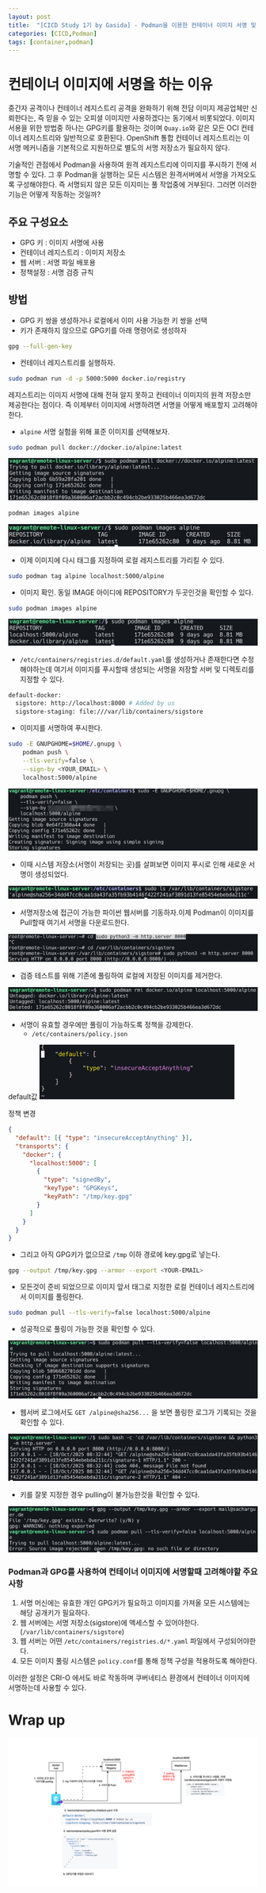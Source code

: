 ```yaml
---
layout: post
title:  "[CICD Study 1기 by Gasida] - Podman을 이용한 컨테이너 이미지 서명 및 배포 방법"
categories: [CICD,Podman]
tags: [container,podman]
---
```


# 컨테이너 이미지에 서명을 하는 이유

중간자 공격이나 컨테이너 레지스트리 공격을 완화하기 위해 전담 이미지 제공업체만 신뢰한다는, 즉 믿을 수 있는 오피셜 이미지만 사용하겠다는 
동기에서 비롯되었다. 이미지 서용을 위한 방법중 하나는 GPG키를 활용하는 것이며 `Quay.io`와 같은 모든 OCI 컨테이너 레지스트리와 일반적으로 호환된다. 
OpenShift 통합 컨테이너 레지스트리는 이 서명 메커니즘을 기본적으로 지원하므로 별도의 서명 저장소가 필요하지 않다.

기술적인 관점에서 Podman을 사용하여 원격 레지스트리에 이미지를 푸시하기 전에 서명할 수 있다. 그 후 Podman을 실행하는 모든 시스템은 원격서버에서 서명을 가져오도록
구성해야한다. 즉 서명되지 않은 모든 이지미는 풀 작업중에 거부된다. 그러면 이러한 기능은 어떻게 작동하는 것일까?


## 주요 구성요소
- GPG 키 : 이미지 서명에 사용
- 컨테이너 레지스트리 : 이미지 저장소
- 웹 서버 : 서명 파일 배포용
- 정책설정 : 서명 검증 규칙

## 방법

- GPG 키 쌍을 생성하거나 로컬에서 이미 사용 가능한 키 쌍을 선택
- 키가 존재하지 않으므로 GPG키를 아래 명령어로 생성하자

```bash
gpg --full-gen-key
```

- 컨테이너 레지스트리를 실행하자. 
```bash
sudo podman run -d -p 5000:5000 docker.io/registry
```

레지스트리는 이미지 서명에 대해 전혀 알지 못하고 컨테이너 이미지의 원격 저장소만 제공한다는 점이다. 
즉 이제부터 이미지에 서명하려면 서명을 어떻게 배포할지 고려해야한다. 

- `alpine` 서명 실험을 위해 표준 이미지를 선택해보자.

```bash
sudo podman pull docker://docker.io/alpine:latest
```
![img_1.png](../assets/cicd-1week-1/cicd-1week1-2.png)

```bash
podman images alpine
```

![img.png](../assets/cicd-1week-1/cicd-1week1-1.png)

- 이제 이미지에 다시 태그를 지정하여 로컬 레지스트리를 가리킬 수 있다.
```bash
sudo podman tag alpine localhost:5000/alpine
```
- 이미지 확인. 동일 IMAGE 아이디에 REPOSITORY가 두곳인것을 확인할 수 있다.
```bash
sudo podman images alpine
```

![img_2.png](../assets/cicd-1week-1/cicd-1week1-3.png)

- `/etc/containers/registries.d/default.yaml`를 생성하거나 존재한다면 수정해야하는데 여기서 이미지를 푸시할때 생성되는 서명을 저장할 서버 및 디렉토리를 지정할 수 있다. 

```bash
default-docker:
  sigstore: http://localhost:8000 # Added by us
  sigstore-staging: file:///var/lib/containers/sigstore
```

- 이미지를 서명하여 푸시한다. 

```bash
sudo -E GNUPGHOME=$HOME/.gnupg \
    podman push \
    --tls-verify=false \
    --sign-by <YOUR_EMAIL> \
    localhost:5000/alpine
```

![img_3.png](../assets/cicd-1week-1/cicd-1week1-4.png)


- 이때 시스템 저장소(서명이 저장되는 곳)를 살펴보면 이미지 푸시로 인해 새로운 서명이 생성되었다. 

![img_4.png](../assets/cicd-1week-1/cicd-1week1-5.png)


- 서명저장소에 접근이 가능한 파이썬 웹서버를 기동하자.이제 Podman이 이미지를 Pull할때 여기서 서명을 다운로드한다. 

![img_5.png](../assets/cicd-1week-1/cicd-1week1-6.png)


- 검증 테스트를 위해 기존에 풀링하여 로컬에 저장된 이미지를 제거한다.

![img_6.png](../assets/cicd-1week-1/cicd-1week1-7.png)


- 서명이 유효할 경우에만 풀링이 가능하도록 정책을 강제한다.
  - `/etc/containers/policy.json`

default값
![img_7.png](../assets/cicd-1week-1/cicd-1week1-8.png)

정책 변경

```json
{
  "default": [{ "type": "insecureAcceptAnything" }],
  "transports": {
    "docker": {
      "localhost:5000": [
        {
          "type": "signedBy",
          "keyType": "GPGKeys",
          "keyPath": "/tmp/key.gpg"
        }
      ]
    }
  }
}
```

- 그리고 아직 GPG키가 없으므로 `/tmp` 이하 경로에 key.gpg로 넣는다. 
```bash
gpg --output /tmp/key.gpg --armor --export <YOUR-EMAIL>
```

- 모든것이 준비 되었으므로 이미지 앞서 태그로 지정한 로컬 컨테이너 레지스트리에서 이미지를 풀링한다.

```bash
sudo podman pull --tls-verify=false localhost:5000/alpine
```

- 성공적으로 풀링이 가능한 것을 확인할 수 있다. 

![img_9.png](../assets/cicd-1week-1/cicd-1week1-10.png)


- 웹서버 로그에서도 `GET /alpine@sha256...` 을 보면 풀링한 로그가 기록되는 것을 확인할 수 있다. 

![img_8.png](../assets/cicd-1week-1/cicd-1week1-9.png)


- 키를 잘못 지정한 경우 pulling이 불가능한것을 확인할 수 있다.

![img_10.png](../assets/cicd-1week-1/cicd-1week1-11.png)

### Podman과 GPG를 사용하여 컨테이너 이미지에 서명할때 고려해야할 주요사항
1. 서명 머신에는 유효한 개인 GPG키가 필요하고 이미지를 가져올 모든 시스템에는 해당 공개키가 필요하다. 
2. 웹 서버에는 서명 저장소(sigstore)에 액세스할 수 있어야한다. (`/var/lib/containers/sigstore`) 
3. 웹 서버는 어떤 `/etc/containers/registries.d/*.yaml` 파일에서 구성되어야한다. 
4. 모든 이미지 풀링 시스템은 `policy.conf`를 통해 정책 구성을 적용하도록 해야한다. 

이러한 설정은 CRI-O 에서도 바로 작동하며 쿠버네티스 환경에서 컨테이너 이미지에 서명하는데 사용할 수 있다. 
# Wrap up

![img_11.png](../assets/cicd-1week-1/cicd-1week1-12.png)
